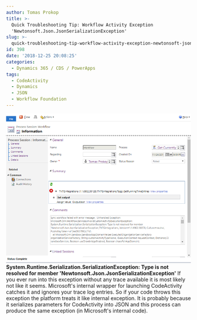 ```yaml
---
author: Tomas Prokop
title: >-
  Quick Troubleshooting Tip: Workflow Activity Exception
  'Newtonsoft.Json.JsonSerializationException'
slug: >-
  quick-troubleshooting-tip-workflow-activity-exception-newtonsoft-json-jsonserializationexception
id: 398
date: '2018-12-25 20:08:25'
categories:
  - Dynamics 365 / CDS / PowerApps
tags:
  - CodeActivity
  - Dynamics
  - JSON
  - Workflow Foundation
---
```


![](/uploads/2018/11/47007568_1178157702348930_5865726429164994560_n.png) **System.Runtime.Serialization.SerializationException: Type is not resolved for member 'Newtonsoft.Json.JsonSerializationException'** If you ever run into this exception without any trace available it is most likely not like it seems. Microsoft's internal wrapper for launching CodeActivity catches it and ignores your trace log entries. So if your code throws this exception the platform treats it like internal exception. It is probably because it serializes parameters for CodeActivity into JSON and this process can produce the same exception (in Microsoft's internal code).